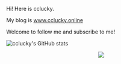 Hi! Here is cclucky.

My blog is www.cclucky.online

Welcome to follow me and subscribe to me!


![cclucky's GitHub stats](https://github-readme-stats-eosin-sigma-28.vercel.app/api?username=cclucky&count_private=true&include_all_commits=true&include_something_invalid=true)

<div align="center">
  <img src="https://github-readme-stats-eosin-sigma-28.vercel.app/api?username=ccclucky&show_icons=true&theme=transparent" /> 
</div>


